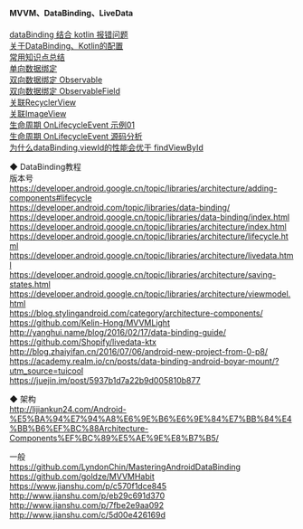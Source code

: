 #### MVVM、DataBinding、LiveData

[dataBinding 结合 kotlin 报错问题](library/databinding_kotlin_config_conflict.md)   
[关于DataBinding、Kotlin的配置](library/Kotlin_Databinding_Gradle.md)  
[常用知识点总结](sample/DataBinding_02.md)  
[单向数据绑定](sample/DataBinding_01.md)  
[双向数据绑定 Observable](sample/DataBinding_03.md)  
[双向数据绑定 ObservableField](sample/DataBinding_04.md)  
[关联RecyclerView](Binding_Adapter/Binding_RecyclerView.md)  
[关联ImageView](Binding_Adapter/ImageLoaderBindingAdapter.md)  
[生命周期 OnLifecycleEvent 示例01](sample/DataBinding_05.md)   
[生命周期 OnLifecycleEvent 源码分析](library/LifeCycle_01.md)   
[为什么dataBinding.viewId的性能会优于 findViewById ](library/findViewById.md)   

◆ DataBinding教程  
版本号  https://developer.android.google.cn/topic/libraries/architecture/adding-components#lifecycle  
https://developer.android.com/topic/libraries/data-binding/  
https://developer.android.google.cn/topic/libraries/data-binding/index.html  
https://developer.android.google.cn/topic/libraries/architecture/index.html  
https://developer.android.google.cn/topic/libraries/architecture/lifecycle.html
https://developer.android.google.cn/topic/libraries/architecture/livedata.html  
https://developer.android.google.cn/topic/libraries/architecture/saving-states.html  
https://developer.android.google.cn/topic/libraries/architecture/viewmodel.html  
https://blog.stylingandroid.com/category/architecture-components/  
https://github.com/Kelin-Hong/MVVMLight  
http://yanghui.name/blog/2016/02/17/data-binding-guide/  
https://github.com/Shopify/livedata-ktx  
http://blog.zhaiyifan.cn/2016/07/06/android-new-project-from-0-p8/  
https://academy.realm.io/cn/posts/data-binding-android-boyar-mount/?utm_source=tuicool  
https://juejin.im/post/5937b1d7a22b9d005810b877  

◆  架构  
http://lijiankun24.com/Android-%E5%BA%94%E7%94%A8%E6%9E%B6%E6%9E%84%E7%BB%84%E4%BB%B6%EF%BC%88Architecture-Components%EF%BC%89%E5%AE%9E%E8%B7%B5/  

一般  
https://github.com/LyndonChin/MasteringAndroidDataBinding  
https://github.com/goldze/MVVMHabit  
https://www.jianshu.com/p/c570f1dce845  
http://www.jianshu.com/p/eb29c691d370    
http://www.jianshu.com/p/7fbe2e9aa092  
http://www.jianshu.com/c/5d00e426169d  
